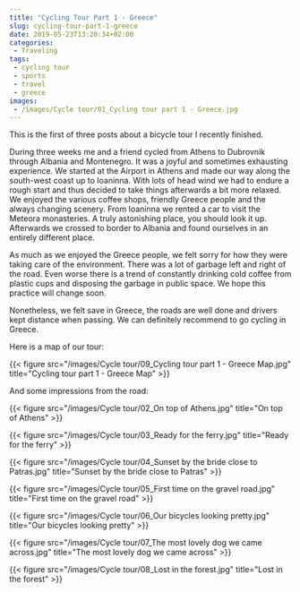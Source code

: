 ```yaml
---
title: "Cycling Tour Part 1 - Greece"
slug: cycling-tour-part-1-greece
date: 2019-05-23T13:20:34+02:00
categories:
 - Traveling
tags:
 - cycling tour
 - sports
 - travel
 - greece
images:
 - /images/Cycle tour/01_Cycling tour part 1 - Greece.jpg
---
```


This is the first of three posts about a bicycle tour I recently finished.

During three weeks me and a friend cycled from Athens to Dubrovnik through Albania and Montenegro. It was a joyful and sometimes exhausting experience. We started at the Airport in Athens and made our way along the south-west coast up to Ioaninna. With lots of head wind we had to endure a rough start and thus decided to take things afterwards a bit more relaxed. We enjoyed the various coffee shops, friendly Greece people and the always changing scenery. From Ioaninna we rented a car to visit the Meteora monasteries. A truly astonishing place, you should look it up. Afterwards we crossed to border to Albania and found ourselves in an entirely different place.
<!--more-->

As much as we enjoyed the Greece people, we felt sorry for how they were taking care of the environment. There was a lot of garbage left and right of the road. Even worse there is a trend of constantly drinking cold coffee from plastic cups and disposing the garbage in public space. We hope this practice will change soon.

Nonetheless, we felt save in Greece, the roads are well done and drivers kept distance when passing. We can definitely recommend to go cycling in Greece.

Here is a map of our tour:

{{< figure src="/images/Cycle tour/09_Cycling tour part 1 - Greece Map.jpg" title="Cycling tour part 1 - Greece Map" >}}

And some impressions from the road:

{{< figure src="/images/Cycle tour/02_On top of Athens.jpg" title="On top of Athens" >}}

{{< figure src="/images/Cycle tour/03_Ready for the ferry.jpg" title="Ready for the ferry" >}}

{{< figure src="/images/Cycle tour/04_Sunset by the bride close to Patras.jpg" title="Sunset by the bride close to Patras" >}}

{{< figure src="/images/Cycle tour/05_First time on the gravel road.jpg" title="First time on the gravel road" >}}

{{< figure src="/images/Cycle tour/06_Our bicycles looking pretty.jpg" title="Our bicycles looking pretty" >}}

{{< figure src="/images/Cycle tour/07_The most lovely dog we came across.jpg" title="The most lovely dog we came across" >}}

{{< figure src="/images/Cycle tour/08_Lost in the forest.jpg" title="Lost in the forest" >}}